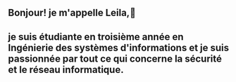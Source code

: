 ## Bonjour! je m'appelle Leila,👋
## je suis étudiante en troisième année en Ingénierie des systèmes d'informations et je suis passionnée par tout ce qui concerne la sécurité et le réseau informatique.

<!--
**Leila220/Leila220** is a ✨ _special_ ✨ repository because its `README.md` (this file) appears on your GitHub profile.

Here are some ideas to get you started:

- 🔭 I’m currently working on ...
- 🌱 I’m currently learning ...
- 👯 I’m looking to collaborate on ...
- 🤔 I’m looking for help with ...
- 💬 Ask me about ...
- 📫 How to reach me: ...
- 😄 Pronouns: ...
- ⚡ Fun fact: ...
-->
